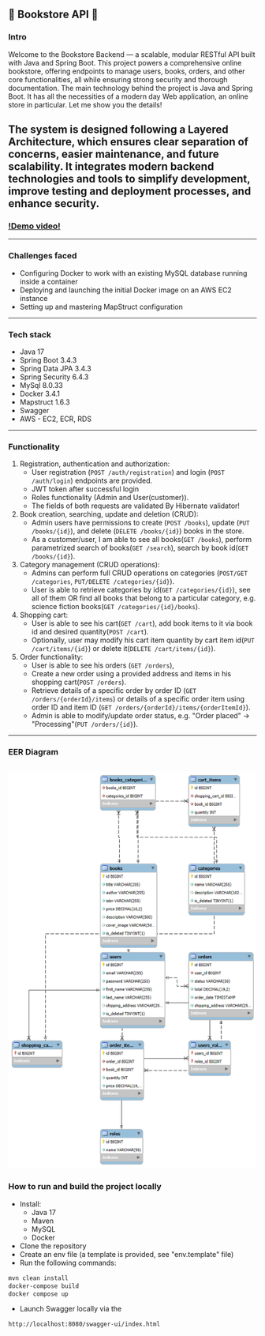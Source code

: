 ## 📘 Bookstore API 📘

### Intro
Welcome to the Bookstore Backend — a scalable, modular RESTful API built with Java and Spring Boot. 
This project powers a comprehensive online bookstore, offering endpoints to manage users, books, orders, and other core functionalities, all while ensuring strong security and thorough documentation.
The main technology behind the project is Java and Spring Boot. It has all the necessities of a modern day Web application, an online store in particular. Let me show you the details!

The system is designed following a Layered Architecture, which ensures clear separation of concerns, easier maintenance, and future scalability. 
It integrates modern backend technologies and tools to simplify development, improve testing and deployment processes, and enhance security.
---

### [!Demo video!](https://youtu.be/jdfeNZUkPsA)

---
### Challenges faced
- Configuring Docker to work with an existing MySQL database running inside a container
- Deploying and launching the initial Docker image on an AWS EC2 instance
- Setting up and mastering MapStruct configuration
---
### Tech stack
- Java 17
- Spring Boot 3.4.3
- Spring Data JPA 3.4.3
- Spring Security 6.4.3
- MySql 8.0.33
- Docker 3.4.1
- Mapstruct 1.6.3
- Swagger
- AWS - EC2, ECR, RDS
---
### Functionality
1. Registration, authentication and authorization:
    - User registration (`POST /auth/registration`) and login (`POST /auth/login`) endpoints are provided.
    - JWT token after successful login
    - Roles functionality (Admin and User(customer)).
    - The fields of both requests are validated By Hibernate validator!
2. Book creation, searching, update and deletion (CRUD):
    - Admin users have permissions to create (`POST /books`), update (`PUT /books/{id}`), and delete (`DELETE /books/{id}`) books in the store.
    - As a customer/user, I am able to see all books(`GET /books`), perform parametrized search of books(`GET /search`), search by book id(`GET /books/{id}`).
3. Category management (CRUD operations):
    - Admins can perform full CRUD operations on categories (`POST/GET /categories`, `PUT/DELETE /categories/{id}`).
    - User is able to retrieve categories by id(`GET /categories/{id}`), see all of them OR find all books that belong to a particular category, e.g. science fiction books(`GET /categories/{id}/books`).
4. Shopping cart:
    - User is able to see his cart(`GET /cart`), add book items to it via book id and desired quantity(`POST /cart`).
    - Optionally, user may modify his cart item quantity by cart item id(`PUT /cart/items/{id}`) or delete it(`DELETE /cart/items/{id}`).
5. Order functionality:
    - User is able to see his orders (`GET /orders`),
    - Create a new order using a provided address and items in his shopping cart(`POST /orders`).
    - Retrieve details of a specific order by order ID (`GET /orders/{orderId}/items`) or details of a specific order item using order ID and item ID (`GET /orders/{orderId}/items/{orderItemId}`).
    - Admin is able to modify/update order status, e.g. "Order placed" -> "Processing"(`PUT /orders/{id}`).
---
### EER Diagram
![Class Diagram](EER-Diagram.png)
---
### How to run and build the project locally
- Install:
    - Java 17
    - Maven
    - MySQL
    - Docker
- Clone the repository
- Create an env file (a template is provided, see "env.template" file)
- Run the following commands:
```
mvn clean install
docker-compose build
docker compose up
```
- Launch Swagger locally via the
```
http://localhost:8080/swagger-ui/index.html
```
